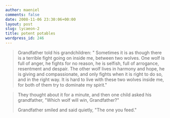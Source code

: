 ```yaml
---
author: maeniel
comments: false
date: 2008-11-06 23:30:06+00:00
layout: post
slug: lycaeon-2
title: potent potables
wordpress_id: 246
---
```








<blockquote>Grandfather told his grandchildren: " Sometimes it is as though there is a terrible fight going on inside me, between two wolves. One wolf is full of anger, he fights for no reason, he is selfish, full of arrogance, resentment and despair. The other wolf lives in harmony and hope, he is giving and compassionate, and only fights when it is right to do so, and in the right way. It is hard to live with these two wolves inside me, for both of them try to dominate my spirit."</blockquote>




<blockquote>They thought about it for a minute, and then one child asked his grandfather, "Which wolf will win, Grandfather?"

Grandfather smiled and said quietly, "The one you feed."</blockquote>






